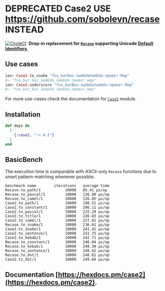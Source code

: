 # DEPRECATED Case2 USE https://github.com/sobolevn/recase INSTEAD

[![CircleCI](https://circleci.com/gh/am-kantox/case2.svg?style=svg)](https://circleci.com/gh/am-kantox/case2)  **Drop-in replacement for [`Recase`](https://github.com/sobolevn/recase) supporting Unicode [Default Identifiers](https://hexdocs.pm/elixir/unicode-syntax.html#r1-default-identifiers).**

## Use cases

```elixir
iex> Case2.to_snake "foo_barBaz-λambdaΛambda-привет-Мир"
#⇒ "foo_bar_baz_λambda_λambda_привет_мир"
iex> Case2.underscore "foo_barBaz-λambdaΛambda-привет-Мир"
#⇒ "foo_bar_baz_λambda_λambda_привет_мир"
```

For more use-cases check the documentation for [`Case2`](https://hexdocs.pm/case2/Case2.html) module.

## Installation

```elixir
def deps do
  [
    {:case2, "~> 0.1"}
  ]
end
```

## BasicBench

The execution time is comparable with ASCII-only `Recase` functions due to
smart pattern-matching whenever possible.

```
benchmark name        iterations   average time
Recase.to_path/1           20000   85.41 µs/op
Recase.to_pascal/1         10000   126.80 µs/op
Recase.to_camel/1          10000   126.85 µs/op
Case2.to_path/1            10000   198.51 µs/op
Case2.to_constant/1        10000   206.11 µs/op
Case2.to_pascal/1          10000   225.29 µs/op
Case2.to_title/1           10000   226.83 µs/op
Case2.to_camel/1           10000   227.41 µs/op
Recase.to_snake/1          10000   236.61 µs/op
Case2.to_snake/1           10000   241.41 µs/op
Case2.to_sentence/1        10000   241.75 µs/op
Case2.to_kebab/1           10000   242.71 µs/op
Recase.to_constant/1       10000   246.04 µs/op
Recase.to_kebab/1          10000   248.39 µs/op
Recase.to_sentence/1       10000   248.42 µs/op
Recase.to_dot/1            10000   248.61 µs/op
Case2.to_dot/1             10000   249.84 µs/op
```

## Documentation [https://hexdocs.pm/case2](https://hexdocs.pm/case2).

